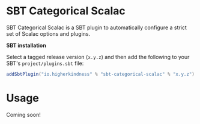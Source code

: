 # SBT Categorical Scalac

SBT Categorical Scalac is a SBT plugin to automatically configure a
strict set of Scalac options and plugins.

**SBT installation**

Select a tagged release version (`x.y.z`) and then add the following
to your SBT's `project/plugins.sbt` file:

```scala
addSbtPlugin("io.higherkindness" % "sbt-categorical-scalac" % "x.y.z")
```

# Usage

Coming soon!
